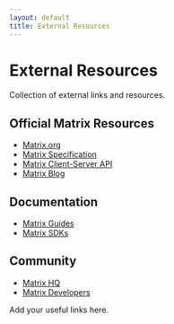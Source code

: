```yaml
---
layout: default
title: External Resources
---
```


# External Resources

Collection of external links and resources.

## Official Matrix Resources

- [Matrix.org](https://matrix.org/)
- [Matrix Specification](https://spec.matrix.org/)
- [Matrix Client-Server API](https://spec.matrix.org/latest/client-server-api/)
- [Matrix Blog](https://matrix.org/blog/)

## Documentation

- [Matrix Guides](https://matrix.org/docs/guides/)
- [Matrix SDKs](https://matrix.org/sdks/)

## Community

- [Matrix HQ](https://matrix.to/#/#matrix:matrix.org)
- [Matrix Developers](https://matrix.to/#/#matrix-dev:matrix.org)

Add your useful links here.
